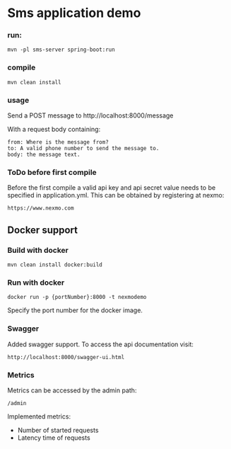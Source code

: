# Sms application demo
### run:
    mvn -pl sms-server spring-boot:run

### compile
    mvn clean install

### usage
Send a POST message to http://localhost:8000/message

With a request body containing:

    from: Where is the message from?
    to: A valid phone number to send the message to.
    body: the message text.

### ToDo before first compile
Before the first compile a valid api key and api secret value needs to be specified in application.yml. This can be obtained by registering at nexmo:

    https://www.nexmo.com

## Docker support
### Build with docker
    mvn clean install docker:build
### Run with docker
    docker run -p {portNumber}:8000 -t nexmodemo

Specify the port number for the docker image.

### Swagger
Added swagger support. To access the api documentation visit:

    http://localhost:8000/swagger-ui.html

### Metrics
Metrics can be accessed by the admin path:

    /admin
    
Implemented metrics:
* Number of started requests
* Latency time of requests